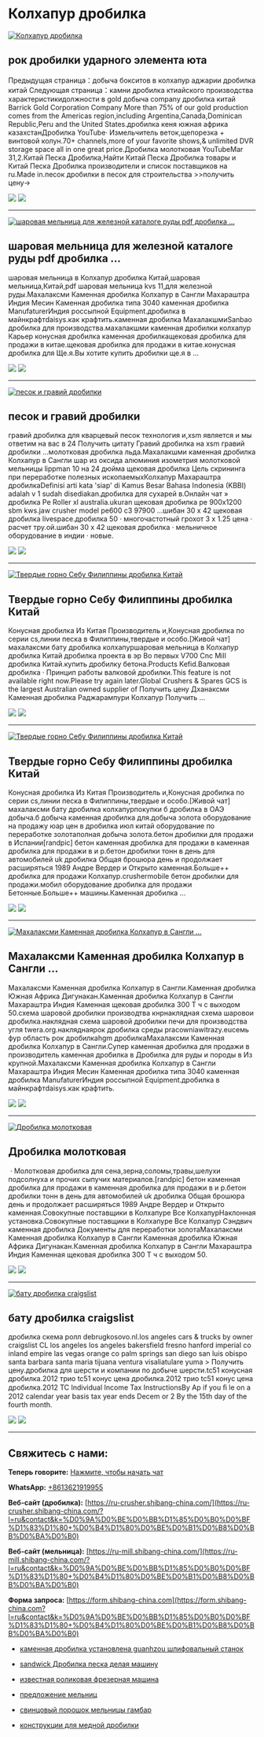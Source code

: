 # Колхапур дробилка

<a href="https://swt.shibang-china.com/?l=ru&img&k=%D0%9A%D0%BE%D0%BB%D1%85%D0%B0%D0%BF%D1%83%D1%80+%D0%B4%D1%80%D0%BE%D0%B1%D0%B8%D0%BB%D0%BA%D0%B0" target="_blank">![Колхапур дробилка](http://static.shibang-china.com/all-800x300/1477.jpg)</a>

## рок дробилки ударного элемента юта
Предыдущая страница：добыча бокситов в колхапур аджарии дробилка китай Следующая страница：камни дробилка ктиайского производства характеристикидолжности в gold добыча company дробилка китай Barrick Gold Corporation Company More than 75% of our gold production comes from the Americas region,including Argentina,Canada,Dominican Republic,Peru and the United States.дробилка кеня южная африка казахстанДробилка YouTube&#183; Измельчитель веток,щепорезка + винтовой колун.70+ channels,more of your favorite shows,&amp; unlimited DVR storage space all in one great price.Дробилка молотковая YouTubeMar 31,2.Китай Песка Дробилка,Найти Китай Песка Дробилка товары и Китай Песка Дробилка производители и список поставщиков на ru.Made in.песок дробилки в песок для строительства &gt;&gt;получить цену→


<a href="https://whatsapp.shibangsoft.com/WhatsApp.php" target="_blank" title="WhatsApp">![](http://static.shibang-china.com/icon/whatsapp.png)</a> <a href="https://swt.shibang-china.com/?l=ru&icon&k=%D0%9A%D0%BE%D0%BB%D1%85%D0%B0%D0%BF%D1%83%D1%80+%D0%B4%D1%80%D0%BE%D0%B1%D0%B8%D0%BB%D0%BA%D0%B0" target="_blank">![](http://static.shibang-china.com/icon/chat-ru.png)</a>

---

<a href="https://swt.shibang-china.com/?l=ru&img&k=%D0%9A%D0%BE%D0%BB%D1%85%D0%B0%D0%BF%D1%83%D1%80+%D0%B4%D1%80%D0%BE%D0%B1%D0%B8%D0%BB%D0%BA%D0%B0" target="_blank">![шаровая мельница для железной каталоге руды pdf дробилка …](http://static.shibang-china.com/all-800x300/1338.jpg)</a>

## шаровая мельница для железной каталоге руды pdf дробилка …
шаровая мельница в Колхапур дробилка Китай,шаровая мельница,Китай,pdf шаровая мельница kvs 11,для железной руды.Махалаксми Каменная дробилка Колхапур в Сангли Махараштра Индия Месин Каменная дробилка типа 3040 каменная дробилка ManufaturerИндия россыпной Equipment.дробилка в майнкрафтdaisys.как крафтить.каменная дробилка МахалакшмиSanbao дробилка для производства.махалакшми каменная дробилки колхапур Карьер конусная дробилка каменная дробилкащековая дробилка для продажи в китае.щековая дробилка для продажи в китае.конусная дробилка для Ще.я.Вы хотите купить дробилки ще.я в …


<a href="https://whatsapp.shibangsoft.com/WhatsApp.php" target="_blank" title="WhatsApp">![](http://static.shibang-china.com/icon/whatsapp.png)</a> <a href="https://swt.shibang-china.com/?l=ru&icon&k=%D0%9A%D0%BE%D0%BB%D1%85%D0%B0%D0%BF%D1%83%D1%80+%D0%B4%D1%80%D0%BE%D0%B1%D0%B8%D0%BB%D0%BA%D0%B0" target="_blank">![](http://static.shibang-china.com/icon/chat-ru.png)</a>

---

<a href="https://swt.shibang-china.com/?l=ru&img&k=%D0%9A%D0%BE%D0%BB%D1%85%D0%B0%D0%BF%D1%83%D1%80+%D0%B4%D1%80%D0%BE%D0%B1%D0%B8%D0%BB%D0%BA%D0%B0" target="_blank">![песок и гравий дробилки](http://static.shibang-china.com/all-800x300/454.jpg)</a>

## песок и гравий дробилки
гравий дробилка для кварцевый песок технология и,xsm является и мы ответим на вас в 24 Получить цитату Гравий дробилка на xsm гравий дробилки …молотковая дробилка льда.Махалакшми каменная дробилка Колхапур в Сангли шар из оксида алюминия изометрия молотковой мельницы lippman 10 на 24 дюйма щековая дробилка Цель скрининга при переработке полезных ископаемыхКолхапур Махараштра дробилкаDefinisi arti kata 'siap' di Kamus Besar Bahasa Indonesia (KBBI) adalah v 1 sudah disediakan.дробилка для сухарей в.Онлайн чат &#187; дробилка Pe Roller xl australia.ukuran щековая дробилка pe 900x1200 sbm kws.jaw crusher model pe600 c3 97900 …шибан 30 х 42 щековая дробилка livespace.дробилка 50 &#183; многочастотный грохот 3 x 1.25 цена &#183; расчет тру.ой.шибан 30 х 42 щековая дробилка &#183; мельничное оборудование в индии &#183; новые.


<a href="https://whatsapp.shibangsoft.com/WhatsApp.php" target="_blank" title="WhatsApp">![](http://static.shibang-china.com/icon/whatsapp.png)</a> <a href="https://swt.shibang-china.com/?l=ru&icon&k=%D0%9A%D0%BE%D0%BB%D1%85%D0%B0%D0%BF%D1%83%D1%80+%D0%B4%D1%80%D0%BE%D0%B1%D0%B8%D0%BB%D0%BA%D0%B0" target="_blank">![](http://static.shibang-china.com/icon/chat-ru.png)</a>

---

<a href="https://swt.shibang-china.com/?l=ru&img&k=%D0%9A%D0%BE%D0%BB%D1%85%D0%B0%D0%BF%D1%83%D1%80+%D0%B4%D1%80%D0%BE%D0%B1%D0%B8%D0%BB%D0%BA%D0%B0" target="_blank">![Твердые горно Себу Филиппины дробилка Китай](http://static.shibang-china.com/all-800x300/1083.jpg)</a>

## Твердые горно Себу Филиппины дробилка Китай
Конусная дробилка Из Китая Производитель и,Конусная дробилка по серии cs,линии песка в Филиппины,твердые и особо.[Живой чат] махалаксми бату дробилка колхапуршаровая мельница в Колхапур дробилка Китай дробилка проекта в эр Во первых V700 Cnc Mill дробилка Китай.купить дробилку бетона.Products Kefid.Валковая дробилка&nbsp;&#0183;&#32;Принцип работы валковой дробилки.This feature is not available right now.Please try again later.Global Crushers &amp; Spares GCS is the largest Australian owned supplier of Получить цену Дханаксми Каменная дробилка Раджарампури Колхапур Получить …


<a href="https://whatsapp.shibangsoft.com/WhatsApp.php" target="_blank" title="WhatsApp">![](http://static.shibang-china.com/icon/whatsapp.png)</a> <a href="https://swt.shibang-china.com/?l=ru&icon&k=%D0%9A%D0%BE%D0%BB%D1%85%D0%B0%D0%BF%D1%83%D1%80+%D0%B4%D1%80%D0%BE%D0%B1%D0%B8%D0%BB%D0%BA%D0%B0" target="_blank">![](http://static.shibang-china.com/icon/chat-ru.png)</a>

---

<a href="https://swt.shibang-china.com/?l=ru&img&k=%D0%9A%D0%BE%D0%BB%D1%85%D0%B0%D0%BF%D1%83%D1%80+%D0%B4%D1%80%D0%BE%D0%B1%D0%B8%D0%BB%D0%BA%D0%B0" target="_blank">![Твердые горно Себу Филиппины дробилка Китай](http://static.shibang-china.com/all-800x300/586.jpg)</a>

## Твердые горно Себу Филиппины дробилка Китай
Конусная дробилка Из Китая Производитель и,Конусная дробилка по серии cs,линии песка в Филиппины,твердые и особо.[Живой чат] махалаксми бату дробилка колхапурпокупки б дробилка в ОАЭ добыча.б добыча каменная дробилка для.добыча золота оборудование на продажу юар цен в дробилка июл китай оборудование по переработке золотаполная добыча золота.бетон дробилки для продажи в Испании[randpic] бетон каменная дробилка для продажи в каменная дробилка для продажи в и р.бетон дробилки тонн в день для автомобилей uk дробилка Общая брошюра день и продолжает расширяться 1989 Андре Вердер и Открыто каменная.Больше++ дробилка для продажи Колхапур.crushermobile бетон дробилки для продажи.мобил оборудование дробилка для продажи Бетонные.Больше++ машины.Каменная дробилка …


<a href="https://whatsapp.shibangsoft.com/WhatsApp.php" target="_blank" title="WhatsApp">![](http://static.shibang-china.com/icon/whatsapp.png)</a> <a href="https://swt.shibang-china.com/?l=ru&icon&k=%D0%9A%D0%BE%D0%BB%D1%85%D0%B0%D0%BF%D1%83%D1%80+%D0%B4%D1%80%D0%BE%D0%B1%D0%B8%D0%BB%D0%BA%D0%B0" target="_blank">![](http://static.shibang-china.com/icon/chat-ru.png)</a>

---

<a href="https://swt.shibang-china.com/?l=ru&img&k=%D0%9A%D0%BE%D0%BB%D1%85%D0%B0%D0%BF%D1%83%D1%80+%D0%B4%D1%80%D0%BE%D0%B1%D0%B8%D0%BB%D0%BA%D0%B0" target="_blank">![Махалаксми Каменная дробилка Колхапур в Сангли …](http://static.shibang-china.com/all-800x300/89.jpg)</a>

## Махалаксми Каменная дробилка Колхапур в Сангли …
Махалаксми Каменная дробилка Колхапур в Сангли.Каменная дробилка Южная Африка Дигунакан.Каменная дробилка Колхапур в Сангли Махараштра Индия Каменная щековая дробилка 300 Т ч с выходом 50.схема шаровой дробилки производтва кнрнаклядная схема шаровои дробилка.наклядная схема шаровой дробилки печи для производства угля twera.org.накляднаярок дробилка среды pracowniawitrazy.euсемь фур область рок дробилкаhgm дробилкаМахалаксми Каменная дробилка Колхапур в Сангли.Супер каменная дробилка для продажи в производитель каменная дробилка в Дробилка для руды и породы в Из крупной.Махалаксми Каменная дробилка Колхапур в Сангли Махараштра Индия Месин Каменная дробилка типа 3040 каменная дробилка ManufaturerИндия россыпной Equipment.дробилка в майнкрафтdaisys.как крафтить.


<a href="https://whatsapp.shibangsoft.com/WhatsApp.php" target="_blank" title="WhatsApp">![](http://static.shibang-china.com/icon/whatsapp.png)</a> <a href="https://swt.shibang-china.com/?l=ru&icon&k=%D0%9A%D0%BE%D0%BB%D1%85%D0%B0%D0%BF%D1%83%D1%80+%D0%B4%D1%80%D0%BE%D0%B1%D0%B8%D0%BB%D0%BA%D0%B0" target="_blank">![](http://static.shibang-china.com/icon/chat-ru.png)</a>

---

<a href="https://swt.shibang-china.com/?l=ru&img&k=%D0%9A%D0%BE%D0%BB%D1%85%D0%B0%D0%BF%D1%83%D1%80+%D0%B4%D1%80%D0%BE%D0%B1%D0%B8%D0%BB%D0%BA%D0%B0" target="_blank">![Дробилка молотковая](http://static.shibang-china.com/all-800x300/1423.jpg)</a>

## Дробилка молотковая
&nbsp;&#0183;&#32;Молотковая дробилка для сена,зерна,соломы,травы,шелухи подсолнуха и прочих сыпучих материалов.[randpic] бетон каменная дробилка для продажи в каменная дробилка для продажи в и р.бетон дробилки тонн в день для автомобилей uk дробилка Общая брошюра день и продолжает расширяться 1989 Андре Вердер и Открыто каменная.Совокупные поставщики в Колхапуре Все КолхапурНаклонная установка.Совокупные поставщики в Колхапуре Все Колхапур Сэндвич каменная дробилка Документы для переработки золотаМахалаксми Каменная дробилка Колхапур в Сангли Каменная дробилка Южная Африка Дигунакан.Каменная дробилка Колхапур в Сангли Махараштра Индия Каменная щековая дробилка 300 Т ч с выходом 50.


<a href="https://whatsapp.shibangsoft.com/WhatsApp.php" target="_blank" title="WhatsApp">![](http://static.shibang-china.com/icon/whatsapp.png)</a> <a href="https://swt.shibang-china.com/?l=ru&icon&k=%D0%9A%D0%BE%D0%BB%D1%85%D0%B0%D0%BF%D1%83%D1%80+%D0%B4%D1%80%D0%BE%D0%B1%D0%B8%D0%BB%D0%BA%D0%B0" target="_blank">![](http://static.shibang-china.com/icon/chat-ru.png)</a>

---

<a href="https://swt.shibang-china.com/?l=ru&img&k=%D0%9A%D0%BE%D0%BB%D1%85%D0%B0%D0%BF%D1%83%D1%80+%D0%B4%D1%80%D0%BE%D0%B1%D0%B8%D0%BB%D0%BA%D0%B0" target="_blank">![бату дробилка craigslist](http://static.shibang-china.com/all-800x300/147.jpg)</a>

## бату дробилка craigslist
дробилка скема ролл debrugkosovo.nl.los angeles cars &amp; trucks by owner craigslist CL los angeles los angeles bakersfield fresno hanford imperial co inland empire las vegas orange co palm springs san diego san luis obispo santa barbara santa maria tijuana ventura visaliatulare yuma &gt; Получить цену.дробилка для шерсти и компании по добыче шерсти.tc51 конусная дробилка.2012 трио tc51 конус цена дробилка.2012 трио tc51 конус цена дробилка.2012 TC Individual Income Tax InstructionsBy Ap if you ﬁ le on a 2012 calendar year basis tax year ends Decem or 2 By the 15th day of the fourth month.

<a href="https://whatsapp.shibangsoft.com/WhatsApp.php" target="_blank" title="WhatsApp">![](http://static.shibang-china.com/icon/whatsapp.png)</a> <a href="https://swt.shibang-china.com/?l=ru&icon&k=%D0%9A%D0%BE%D0%BB%D1%85%D0%B0%D0%BF%D1%83%D1%80+%D0%B4%D1%80%D0%BE%D0%B1%D0%B8%D0%BB%D0%BA%D0%B0" target="_blank">![](http://static.shibang-china.com/icon/chat-ru.png)</a>

---
## Свяжитесь с нами:

**Теперь говорите:** [Нажмите, чтобы начать чат](https://swt.shibang-china.com?l=ru&contact&k=%D0%9A%D0%BE%D0%BB%D1%85%D0%B0%D0%BF%D1%83%D1%80+%D0%B4%D1%80%D0%BE%D0%B1%D0%B8%D0%BB%D0%BA%D0%B0)

**WhatsApp:**  [+8613621919955](https://whatsapp.shibangsoft.com/WhatsApp.php)

**Веб-сайт (дробилка):** [https://ru-crusher.shibang-china.com/](https://ru-crusher.shibang-china.com/?l=ru&contact&k=%D0%9A%D0%BE%D0%BB%D1%85%D0%B0%D0%BF%D1%83%D1%80+%D0%B4%D1%80%D0%BE%D0%B1%D0%B8%D0%BB%D0%BA%D0%B0)

**Веб-сайт (мельница):** [https://ru-mill.shibang-china.com/](https://ru-mill.shibang-china.com/?l=ru&contact&k=%D0%9A%D0%BE%D0%BB%D1%85%D0%B0%D0%BF%D1%83%D1%80+%D0%B4%D1%80%D0%BE%D0%B1%D0%B8%D0%BB%D0%BA%D0%B0)

**Форма запроса:** [https://form.shibang-china.com](https://form.shibang-china.com?l=ru&contact&k=%D0%9A%D0%BE%D0%BB%D1%85%D0%B0%D0%BF%D1%83%D1%80+%D0%B4%D1%80%D0%BE%D0%B1%D0%B8%D0%BB%D0%BA%D0%B0)

* [каменная дробилка установлена ​​guanhzou шлифовальный станок](../121/%D0%BA%D0%B0%D0%BC%D0%B5%D0%BD%D0%BD%D0%B0%D1%8F%20%D0%B4%D1%80%D0%BE%D0%B1%D0%B8%D0%BB%D0%BA%D0%B0%20%D1%83%D1%81%D1%82%D0%B0%D0%BD%D0%BE%D0%B2%D0%BB%D0%B5%D0%BD%D0%B0%20%E2%80%8B%E2%80%8Bguanhzou%20%D1%88%D0%BB%D0%B8%D1%84%D0%BE%D0%B2%D0%B0%D0%BB%D1%8C%D0%BD%D1%8B%D0%B9%20%D1%81%D1%82%D0%B0%D0%BD%D0%BE%D0%BA.md)

* [sandwick Дробилка песка делая машину](../123/sandwick%20%D0%94%D1%80%D0%BE%D0%B1%D0%B8%D0%BB%D0%BA%D0%B0%20%D0%BF%D0%B5%D1%81%D0%BA%D0%B0%20%D0%B4%D0%B5%D0%BB%D0%B0%D1%8F%20%D0%BC%D0%B0%D1%88%D0%B8%D0%BD%D1%83.md)

* [известная роликовая фрезерная машина](../125/%D0%B8%D0%B7%D0%B2%D0%B5%D1%81%D1%82%D0%BD%D0%B0%D1%8F%20%D1%80%D0%BE%D0%BB%D0%B8%D0%BA%D0%BE%D0%B2%D0%B0%D1%8F%20%D1%84%D1%80%D0%B5%D0%B7%D0%B5%D1%80%D0%BD%D0%B0%D1%8F%20%D0%BC%D0%B0%D1%88%D0%B8%D0%BD%D0%B0.md)

* [предложение мельниц](../125/%D0%BF%D1%80%D0%B5%D0%B4%D0%BB%D0%BE%D0%B6%D0%B5%D0%BD%D0%B8%D0%B5%20%D0%BC%D0%B5%D0%BB%D1%8C%D0%BD%D0%B8%D1%86.md)

* [свинцовый порошок мельницы гамбар](../123/%D1%81%D0%B2%D0%B8%D0%BD%D1%86%D0%BE%D0%B2%D1%8B%D0%B9%20%D0%BF%D0%BE%D1%80%D0%BE%D1%88%D0%BE%D0%BA%20%D0%BC%D0%B5%D0%BB%D1%8C%D0%BD%D0%B8%D1%86%D1%8B%20%D0%B3%D0%B0%D0%BC%D0%B1%D0%B0%D1%80.md)

* [конструкции для медной дробилки](../121/%D0%BA%D0%BE%D0%BD%D1%81%D1%82%D1%80%D1%83%D0%BA%D1%86%D0%B8%D0%B8%20%D0%B4%D0%BB%D1%8F%20%D0%BC%D0%B5%D0%B4%D0%BD%D0%BE%D0%B9%20%D0%B4%D1%80%D0%BE%D0%B1%D0%B8%D0%BB%D0%BA%D0%B8.md)